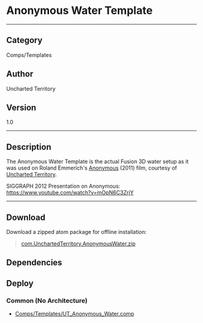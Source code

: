 # Anonymous Water Template
___

## Category
Comps/Templates

## Author
Uncharted Territory

## Version
1.0

___

## Description
<p>The Anonymous Water Template is the actual Fusion 3D water setup as it was used on Roland Emmerich's <a href="https://www.imdb.com/title/tt1521197/">Anonymous</a> (2011) film, courtesy of <a href="http://www.uncharted-territory.com/">Uncharted Territory</a>.</p>

<p>SIGGRAPH 2012 Presentation on Anonymous:<br>
<a href="https://www.youtube.com/watch?v=mOpN6C3ZrjY">https://www.youtube.com/watch?v=mOpN6C3ZrjY</a></p>

___

## Download

Download a zipped atom package for offline installation:
> [com.UnchartedTerritory.AnonymousWater.zip](https://gitlab.com/WeSuckLess/Reactor/-/archive/master/Reactor-master.zip?path=Atoms/com.UnchartedTerritory.AnonymousWater)  

## Dependencies

## Deploy

### Common (No Architecture)

<ul>
<li><a href="https://gitlab.com/WeSuckLess/Reactor/-/blob/master/Atoms/com.UnchartedTerritory.AnonymousWater/Comps/Templates/UT_Anonymous_Water.comp?ref_type=heads">Comps/Templates/UT_Anonymous_Water.comp</a></li>
</ul>
